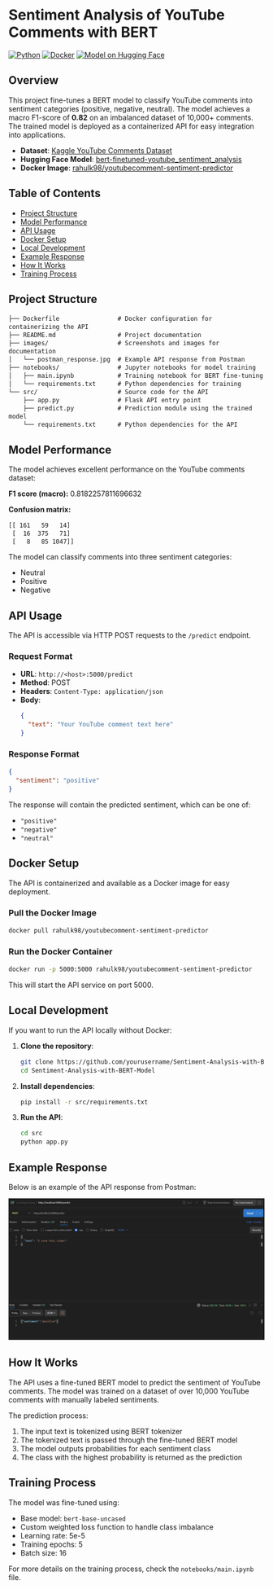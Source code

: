 # Sentiment Analysis of YouTube Comments with BERT

[![Python](https://img.shields.io/badge/Python-3.9-blue.svg)]()
[![Docker](https://img.shields.io/badge/Docker-Ready-blue.svg)]()
[![Model on Hugging Face](https://img.shields.io/badge/HF-Model-blue)](https://huggingface.co/rahulk98/bert-finetuned-youtube_sentiment_analysis)

## Overview

This project fine-tunes a BERT model to classify YouTube comments into sentiment categories (positive, negative, neutral). The model achieves a macro F1-score of **0.82** on an imbalanced dataset of 10,000+ comments. The trained model is deployed as a containerized API for easy integration into applications.

- **Dataset**: [Kaggle YouTube Comments Dataset](https://www.kaggle.com/datasets/atifaliak/youtube-comments-dataset/data)
- **Hugging Face Model**: [bert-finetuned-youtube_sentiment_analysis](https://huggingface.co/rahulk98/bert-finetuned-youtube_sentiment_analysis/)
- **Docker Image**: [rahulk98/youtubecomment-sentiment-predictor](https://hub.docker.com/repositories/rahulk98/youtubecomment-sentiment-predictor)

## Table of Contents

- [Project Structure](#project-structure)
- [Model Performance](#model-performance)
- [API Usage](#api-usage)
- [Docker Setup](#docker-setup)
- [Local Development](#local-development)
- [Example Response](#example-response)
- [How It Works](#how-it-works)
- [Training Process](#training-process)

## Project Structure

```
├── Dockerfile                # Docker configuration for containerizing the API
├── README.md                 # Project documentation
├── images/                   # Screenshots and images for documentation
│   └── postman_response.jpg  # Example API response from Postman
├── notebooks/                # Jupyter notebooks for model training
│   ├── main.ipynb            # Training notebook for BERT fine-tuning
│   └── requirements.txt      # Python dependencies for training
└── src/                      # Source code for the API
    ├── app.py                # Flask API entry point
    ├── predict.py            # Prediction module using the trained model
    └── requirements.txt      # Python dependencies for the API
```

## Model Performance

The model achieves excellent performance on the YouTube comments dataset:

**F1 score (macro):** 0.8182257811696632

**Confusion matrix:**
```
[[ 161   59   14]
 [  16  375   71]
 [   8   85 1047]]
```

The model can classify comments into three sentiment categories:
- Neutral
- Positive
- Negative

## API Usage

The API is accessible via HTTP POST requests to the `/predict` endpoint.

### Request Format

- **URL**: `http://<host>:5000/predict`
- **Method**: POST
- **Headers**: `Content-Type: application/json`
- **Body**:
  ```json
  {
    "text": "Your YouTube comment text here"
  }
  ```

### Response Format

```json
{
  "sentiment": "positive"
}
```

The response will contain the predicted sentiment, which can be one of:
- `"positive"`
- `"negative"`
- `"neutral"`

## Docker Setup

The API is containerized and available as a Docker image for easy deployment.

### Pull the Docker Image

```bash
docker pull rahulk98/youtubecomment-sentiment-predictor
```

### Run the Docker Container

```bash
docker run -p 5000:5000 rahulk98/youtubecomment-sentiment-predictor
```

This will start the API service on port 5000.

## Local Development

If you want to run the API locally without Docker:

1. **Clone the repository**:
   ```bash
   git clone https://github.com/yourusername/Sentiment-Analysis-with-BERT-Model.git
   cd Sentiment-Analysis-with-BERT-Model
   ```

2. **Install dependencies**:
   ```bash
   pip install -r src/requirements.txt
   ```

3. **Run the API**:
   ```bash
   cd src
   python app.py
   ```

## Example Response

Below is an example of the API response from Postman:

![Postman Response](images/postman_response.jpg)

## How It Works

The API uses a fine-tuned BERT model to predict the sentiment of YouTube comments. The model was trained on a dataset of over 10,000 YouTube comments with manually labeled sentiments.

The prediction process:
1. The input text is tokenized using BERT tokenizer
2. The tokenized text is passed through the fine-tuned BERT model
3. The model outputs probabilities for each sentiment class
4. The class with the highest probability is returned as the prediction

## Training Process

The model was fine-tuned using:
- Base model: `bert-base-uncased`
- Custom weighted loss function to handle class imbalance
- Learning rate: 5e-5
- Training epochs: 5
- Batch size: 16

For more details on the training process, check the `notebooks/main.ipynb` file.

